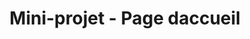 ---
layout : partie
title : Mini-projet - Page daccueil
slug : 
description : ""
image : 
in_book: false
order : 25
---